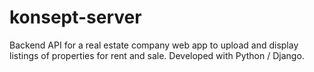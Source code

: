 # konsept-server

Backend API for a real estate company web app to upload and display listings of properties for rent and sale. Developed with Python / Django.
